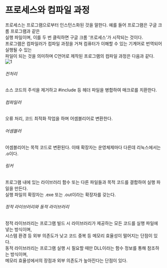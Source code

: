 # 프로세스와 컴파일 과정
프로세스는 프로그램으로부터 인스턴스화된 것을 말한다. 예를 들어 프로그램은 구글 크롬 프로그램과 같은<br/>
실행 파일이며, 이를 두 번 클릭하면 구글 크롬 '프로세스'가 시작되는 것이다.<br/>
프로그램은 컴파일러가 컴파일 과정을 거쳐 컴퓨터가 이해할 수 있는 기계어로 번역되어 실행될 수 있는<br/>
파일이 되는 것을 의미하며 C언어로 제작된 프로그램의 컴파일 과정은 다음과 같다.<br/>
![1](https://user-images.githubusercontent.com/48938462/199393221-83b9ab92-16e5-46e6-82f2-a8772145ec8e.JPG)
###### 전처리
소스 코드의 주석을 제거하고 #include 등 헤더 파일을 병합하여 매크로를 치환한다.<br/>
###### 컴파일러
오류 처리, 코드 최적화 작업을 하며 어셈블리어로 변환한다.<br/>
###### 어셈블러
어셈블리어는 목적 코드로 변환된다. 이때 확장자는 운영체제마다 다른데 리눅스에서는 .o이다.<br/>
###### 링커
프로그램 내에 있는 라이브러리 함수 또는 다른 파일들과 목적 코드를 결합하여 실행 파일을 만든다.<br/>
실행 파일의 확장자는 .exe 또는 .out이라는 확장자를 갖는다.<br/>
###### 정적 라이브러리와 동적 라이브러리
정적 라이브러리는 프로그램 빌드 시 라이브러리가 제공하는 모든 코드를 실행 파일에 넣는 방식이며,<br/>
시스템 환경 등 외부 의존도가 낮고 코드 중복 등 메모리 효율성이 떨어지는 단점이 있다.<br/>
동적 라이브러리는 프로그램 실행 시 필요할 때만 DLL이라는 함수 정보를 통해 참조하는 방식이며,<br/>
메모리 효율성에서의 장점과 외부 의존도가 높아진다는 단점이 있다.
